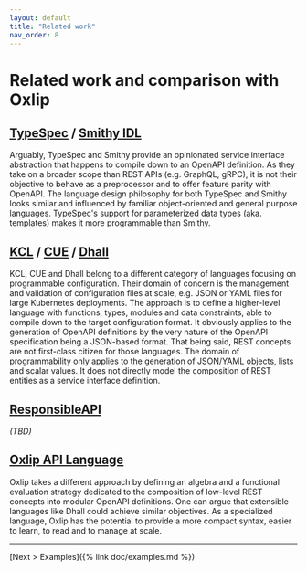 ```yaml
---
layout: default
title: "Related work"
nav_order: 8
---
```


# Related work and comparison with Oxlip

## [TypeSpec](https://github.com/microsoft/typespec) / [Smithy IDL](https://github.com/awslabs/smithy)

Arguably, TypeSpec and Smithy provide an opinionated service interface abstraction
that happens to compile down to an OpenAPI definition.
As they take on a broader scope than REST APIs (e.g. GraphQL, gRPC),
it is not their objective to behave as a preprocessor and to offer feature parity with OpenAPI.
The language design philosophy for both TypeSpec and Smithy looks similar and
influenced by familiar object-oriented and general purpose languages.
TypeSpec's support for parameterized data types (aka. templates) makes it more programmable than Smithy.

## [KCL](https://github.com/KusionStack/KCLVM) / [CUE](https://github.com/cue-lang/cue) / [Dhall](https://github.com/dhall-lang/dhall-lang)

KCL, CUE and Dhall belong to a different category of languages focusing on programmable configuration.
Their domain of concern is the management and validation of configuration files at scale,
e.g. JSON or YAML files for large Kubernetes deployments.
The approach is to define a higher-level language with functions, types, modules and data constraints,
able to compile down to the target configuration format.
It obviously applies to the generation of OpenAPI definitions by the very nature of the OpenAPI specification being a JSON-based format.
That being said, REST concepts are not first-class citizen for those languages.
The domain of programmability only applies to the generation of JSON/YAML objects, lists and scalar values.
It does not directly model the composition of REST entities as a service interface definition.

## [ResponsibleAPI](https://github.com/responsibleapi/responsible)

_(TBD)_

## [Oxlip API Language](https://doc.oxlip-lang.org)

Oxlip takes a different approach by defining an algebra and a functional evaluation strategy
dedicated to the composition of low-level REST concepts into modular OpenAPI definitions.
One can argue that extensible languages like Dhall could achieve similar objectives.
As a specialized language, Oxlip has the potential to provide a more compact syntax,
easier to learn, to read and to manage at scale.

---

[Next > Examples]({% link doc/examples.md %})
